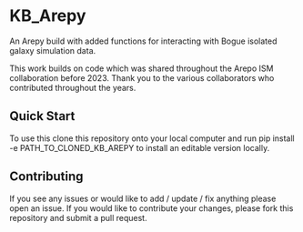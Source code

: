 # KB_Arepy
An Arepy build with added functions for interacting with Bogue isolated galaxy simulation data.

This work builds on code which was shared throughout the Arepo ISM collaboration before 2023. Thank you to the various collaborators who contributed throughout the years.

## Quick Start
To use this clone this repository onto your local computer and run pip install -e PATH_TO_CLONED_KB_AREPY to install an editable version locally.

## Contributing
If you see any issues or would like to add / update / fix anything please open an issue. If you would like to contribute your changes, please fork this repository and submit a pull request.
 
